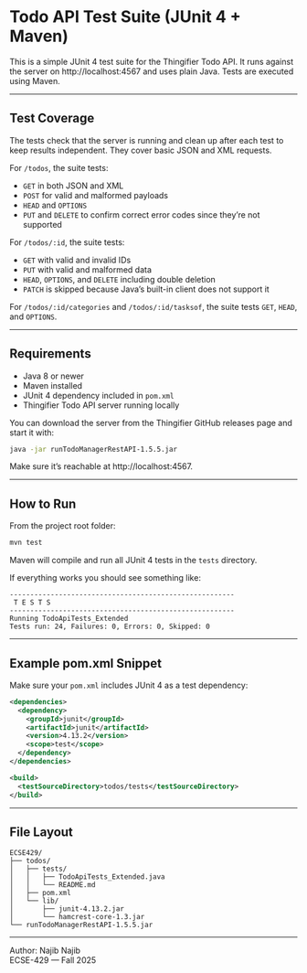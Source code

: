 # Todo API Test Suite (JUnit 4 + Maven)

This is a simple JUnit 4 test suite for the Thingifier Todo API. It runs against the server on http://localhost:4567 and uses plain Java. Tests are executed using Maven.

---

## Test Coverage

The tests check that the server is running and clean up after each test to keep results independent. They cover basic JSON and XML requests.

For `/todos`, the suite tests:  
- `GET` in both JSON and XML  
- `POST` for valid and malformed payloads  
- `HEAD` and `OPTIONS`  
- `PUT` and `DELETE` to confirm correct error codes since they’re not supported

For `/todos/:id`, the suite tests:  
- `GET` with valid and invalid IDs  
- `PUT` with valid and malformed data  
- `HEAD`, `OPTIONS`, and `DELETE` including double deletion  
- `PATCH` is skipped because Java’s built-in client does not support it

For `/todos/:id/categories` and `/todos/:id/tasksof`, the suite tests `GET`, `HEAD`, and `OPTIONS`.

---

## Requirements

- Java 8 or newer  
- Maven installed  
- JUnit 4 dependency included in `pom.xml`  
- Thingifier Todo API server running locally

You can download the server from the Thingifier GitHub releases page and start it with:

```bash
java -jar runTodoManagerRestAPI-1.5.5.jar
```

Make sure it’s reachable at http://localhost:4567.

---

## How to Run

From the project root folder:

```bash
mvn test
```

Maven will compile and run all JUnit 4 tests in the `tests` directory.

If everything works you should see something like:

```
-------------------------------------------------------
 T E S T S
-------------------------------------------------------
Running TodoApiTests_Extended
Tests run: 24, Failures: 0, Errors: 0, Skipped: 0
```

---

## Example pom.xml Snippet

Make sure your `pom.xml` includes JUnit 4 as a test dependency:

```xml
<dependencies>
  <dependency>
    <groupId>junit</groupId>
    <artifactId>junit</artifactId>
    <version>4.13.2</version>
    <scope>test</scope>
  </dependency>
</dependencies>

<build>
  <testSourceDirectory>todos/tests</testSourceDirectory>
</build>
```

---

## File Layout

```
ECSE429/
├── todos/
│   ├── tests/
│   │   ├── TodoApiTests_Extended.java
│   │   └── README.md
│   ├── pom.xml
│   └── lib/
│       ├── junit-4.13.2.jar
│       └── hamcrest-core-1.3.jar
└── runTodoManagerRestAPI-1.5.5.jar
```

---

Author: Najib Najib  
ECSE-429 — Fall 2025
